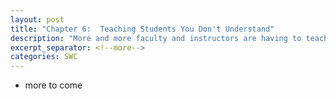 ```yaml
---
layout: post
title: "Chapter 6:  Teaching Students You Don't Understand"
description: "More and more faculty and instructors are having to teach outside their expertise."
excerpt_separator: <!--more-->
categories: SWC
---
```


* more to come 